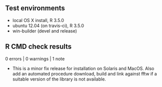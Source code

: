 ## Test environments
* local OS X install, R 3.5.0
* ubuntu 12.04 (on travis-ci), R 3.5.0
* win-builder (devel and release)

## R CMD check results

0 errors | 0 warnings | 1 note

* This is a minor fix release for installation on Solaris and MacOS. Also add an automated procedure download, build and link against fftw if a suitable version of the library is not available.
